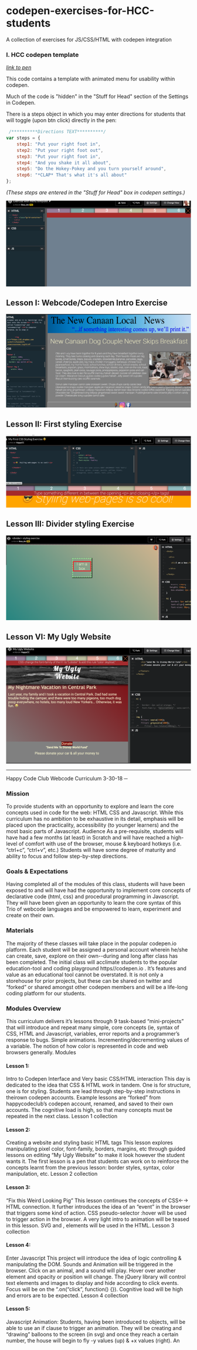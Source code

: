 # codepen-exercises-for-HCC-students
A collection of exercises for JS/CSS/HTML with codepen integration



### I. HCC codepen template 

*[link to pen](https://codepen.io/happycodeclub/pen/OvmjpV)*

This code contains a template with animated menu for usability within codepen.

Much of the code is "hidden" in the "Stuff for Head" section of the Settings in Codepen.

There is a steps object in which you may enter directions for students that will toggle (upon btn click) directly in the pen:

```javascript
 /**********Directions TEXT**********/
var steps = {
    step1: "Put your right foot in",
    step2: "Put your right foot out",
    step3: "Put your right foot in",
    step4: "And you shake it all about",
    step5: "Do the Hokey-Pokey and you turn yourself around",
    step6: "*CLAP* That's what it's all about"
};
```

*(These steps are entered in the "Stuff for Head" box in codepen settings.)*

![menu pic](./readmeImg/menuview.jpg "menu view")

## Lesson I: Webcode/Codepen Intro Exercise

![webcode intro](./readmeImg/webintro.png "webcode intro")

## Lesson II: First styling Exercise

![first styling ex](./readmeImg/firststyle.png "firststyle.png")

## Lesson III: Divider styling Exercise

![div styling](./readmeImg/divstyle.png "divstyle.png")

## Lesson VI: My Ugly Website

![ugly](./readmeImg/ugly.png "ugly.png")

-----------

Happy Code Club Webcode Curriculum
3-30-18
─

### Mission
To provide students with an opportunity to explore and learn the core concepts used in code for the web: HTML CSS and Javascript. While this curriculum has no ambition to be exhaustive in its detail, emphasis will be placed upon the practicality, accessibility (to younger learners) and the most basic parts of Javascript.
Audience
As a pre-requisite, students will have had a few months (at least) in Scratch and will have reached a high-level of comfort with use of the browser, mouse & keyboard hotkeys  (i.e. “ctrl+c”, “ctrl+v”, etc.) 
Students will have some degree of maturity and ability to focus and follow step-by-step directions.
### Goals & Expectations
Having completed all of the modules of this class, students will have been exposed to and will have had the opportunity to implement core concepts of declarative code (html, css) and procedural programming in Javascript. They will have been given an opportunity to learn the core syntax of this Trio of webcode languages and be empowered to learn, experiment and create on their own.
### Materials
The majority of these classes will take place in the popular codepen.io platform. Each student will be assigned a personal account wherein he/she can create, save, explore on their own--during and long after class has been completed.
The initial class will acclimate students to the popular education-tool and coding playground https//codepen.io . It’s features and value as an educational tool cannot be overstated. It is not only a storehouse for prior projects, but these can be shared on twitter and “forked” or shared amongst other codepen members and will be a life-long coding platform for our students.
### Modules Overview
This curriculum delivers it’s lessons through 9 task-based “mini-projects” that will introduce and repeat many simple, core concepts (ie, syntax of CSS, HTML and Javascript, variables, error reports and a programmer’s response to bugs. Simple animations. Incrementing/decrementing values of a variable. The notion of how color is represented in code and web browsers generally.
Modules 


#### Lesson 1: 
Intro to Codepen Interface and Very basic CSS/HTML interaction
This day is dedicated to the idea that CSS & HTML work in tandem. One is for structure, one is for styling. Students are lead through step-by-step instructions in theirown codepen accounts. Example lessons are “forked” from happycodeclub’s codepen account, renamed, and saved to their own accounts. The cognitive load is high, so that many concepts must be repeated in the next class.
Lesson 1 collection

#### Lesson 2: 
Creating a website and styling basic HTML tags
This lesson explores manipulating pixel color, font-family, borders, margins, etc through guided lessons on editing “My Ugly Website” to make it look however the student wants it.
The first lesson is a pen that students can work on to reinforce the concepts learnt from the previous lesson: border styles, syntax, color manipulation, etc.
Lesson 2 collection

#### Lesson 3:
 “Fix this Weird Looking Pig”
This lesson continues the concepts of CSS←→ HTML connection. It further introduces the idea of an “event” in the browser that triggers some kind of action. CSS pseudo-selector :hover will be used to trigger action in the browser. A very light intro to animation will be teased in this lesson. SVG and <circle>, <path> elements will be used in the HTML.
Lesson 3 collection

#### Lesson 4:
 Enter Javascript
This project will introduce the idea of logic controlling & manipulating the DOM. Sounds and Animation will be triggered in the browser. Click on an animal, and a sound will play. Hover over another element and opacity or position will change. The jQuery library will control text elements and images to display and hide according to click events. Focus will be on the “<HTML>.on(“click”, function() {}). Cognitive load will be high and errors are to be expected.
Lesson 4 collection

#### Lesson 5: 
Javascript Animation:
Students, having been introduced to objects, will be able to use an if clause to trigger an animation. They will be creating and “drawing” balloons to the screen (in svg) and once they reach a certain number, the house will begin to fly -y values (up) & +x values (right). An <audio> html element will be triggered by a click event. They will be able to customize the speed and easings of the animation with numbers and javascript keywords used by the greensock.js animation library for vector graphics.
Lesson 5 collection
